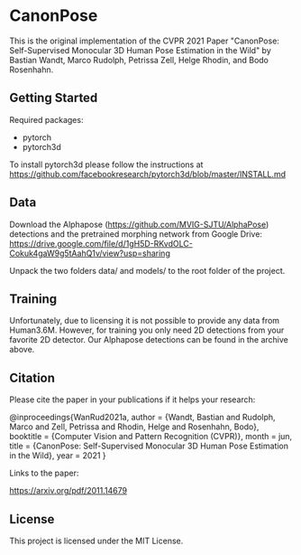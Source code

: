# CanonPose

This is the original implementation of the CVPR 2021 Paper "CanonPose: Self-Supervised Monocular 3D Human Pose Estimation in the Wild" by Bastian Wandt, Marco Rudolph, Petrissa Zell, Helge Rhodin, and Bodo Rosenhahn.

## Getting Started

Required packages:

* pytorch
* pytorch3d

To install pytorch3d please follow the instructions at https://github.com/facebookresearch/pytorch3d/blob/master/INSTALL.md

##  Data

Download the Alphapose (https://github.com/MVIG-SJTU/AlphaPose) detections and the pretrained morphing network from Google Drive:
https://drive.google.com/file/d/1gH5D-RKvdOLC-Cokuk4gaW9g5tAahQ1v/view?usp=sharing

Unpack the two folders data/ and models/ to the root folder of the project.

## Training

Unfortunately, due to licensing it is not possible to provide any data from Human3.6M. However, for training you only need 2D detections from your favorite 2D detector. Our Alphapose detections can be found in the archive above.

## Citation
Please cite the paper in your publications if it helps your research:

@inproceedings{WanRud2021a,
  author = {Wandt, Bastian and Rudolph, Marco and Zell, Petrissa and Rhodin, Helge and Rosenhahn, Bodo},
  booktitle = {Computer Vision and Pattern Recognition (CVPR)},
  month = jun,
  title = {CanonPose: Self-Supervised Monocular 3D Human Pose Estimation in the Wild},
  year = 2021
}

Links to the paper:

https://arxiv.org/pdf/2011.14679

## License

This project is licensed under the MIT License.
